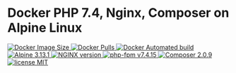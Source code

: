 # Docker PHP 7.4, Nginx, Composer on Alpine Linux

[![Docker Image Size](https://img.shields.io/docker/image-size/raiz/nginx-php-fpm-alpine?style=for-the-badge) ![Docker Pulls](https://img.shields.io/docker/pulls/raiz/nginx-php-fpm-alpine.svg?style=for-the-badge&logo=docker) ![Docker Automated build](https://img.shields.io/docker/cloud/automated/raiz/nginx-php-fpm-alpine.svg?style=for-the-badge&logo=docker)
![Alpine 3.13.1](https://img.shields.io/badge/alpine-3.13.1-blue.svg?logo=alpine-linux&style=for-the-badge) ![NGINX version](https://img.shields.io/badge/nginx-1.18.0-brightgreen.svg?&logo=nginx&logoColor=white&style=for-the-badge) ![php-fpm v7.4.15](https://img.shields.io/badge/php--fpm-7.4.15-blue.svg?&logo=php&logoColor=white&style=for-the-badge)
![Composer 2.0.9](https://img.shields.io/badge/composer-2.0.9-blue.svg?&logo=composer&style=for-the-badge) ![license MIT](https://img.shields.io/badge/license-MIT-blue.svg?&style=for-the-badge)](https://hub.docker.com/r/raiz/nginx-php-fpm-alpine)



<!--
https://hub.docker.com/layers/raiz/nginx-php-fpm-alpinehttps://hub.docker.com/layers/raiz/nginx-php-fpm-alpine/php-7.4
https://simpleicons.org/-->
